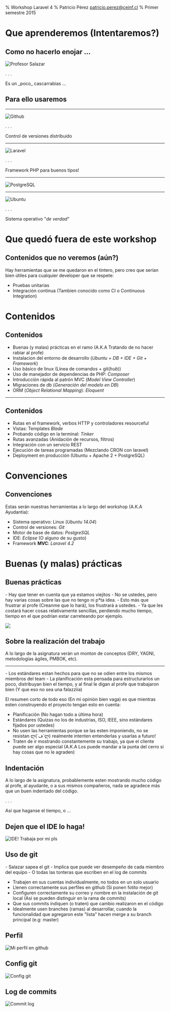 % Workshop Laravel 4
% Patricio Pérez <patricio.perez@ceinf.cl>
% Primer semestre 2015

# Que aprenderemos (Intentaremos?)

## Como no hacerlo enojar ...

![Profesor Salazar](images/jirafales.jpg)

. . .

Es un \_poco\_ cascarrabias ...

## Para ello usaremos

----

![Github](images/github.jpg)

. . .

Control de versiones distribuido

----

![Laravel](images/laravel.png)

. . .

Framework PHP para buenos tipos!

----

![PostgreSQL](images/postgresql.jpg)

----

![Ubuntu](images/ubuntu.png)

. . .

Sistema operativo "_de verdad_"

# Que quedó fuera de este workshop

## Contenidos que no veremos (aún?)

Hay herramientas que se me quedaron en el tintero, pero creo que serían bien útiles para cualquier developer que se respete:

- Pruebas unitarias
- Integración continua (Tambien conocido como CI o Continuous Integration)

# Contenidos

## Contenidos

- Buenas (y malas) prácticas en el ramo (A.K.A Tratando de no hacer rabiar al profe)
- Instalacion del entorno de desarrollo (*Ubuntu + DB + IDE + Git + Framework*)
- Uso básico de linux (Línea de comandos + git(*hub*))
- Uso de manejador de dependencias de PHP: *Composer*
- Introducción rápida al patrón MVC (*Model View Controller*)
- Migraciones de db (*Generación del modelo en DB*)
- ORM (*Object Relational Mapping*): *Eloquent*

---

## Contenidos

- Rutas en el framework, verbos HTTP y controladores resourceful
- Vistas: Templates *Blade*
- Probando código en la terminal: *Tinker*
- Rutas avanzadas (Anidación de recursos, filtros)
- Integración con un servicio REST
- Ejecución de tareas programadas (Mezclando CRON con laravel)
- Deployment en producción (Ubuntu + Apache 2 + PostgreSQL)

# Convenciones

## Convenciones

Estas serán nuestras herramientas a lo largo del workshop (A.K.A Ayudantia):

- Sistema operativo: Linux (*Ubuntu 14.04*)
- Control de versiones: *Git*
- Motor de base de datos: *PostgreSQL*
- IDE: *Eclipse* (O alguno de su gusto)
- Framework **MVC**: *Laravel 4.2*

# Buenas (y malas) prácticas

## Buenas prácticas

<div class="notes">
- Hay que tener en cuenta que ya estamos viejitos
- No se ustedes, pero hay varias cosas sobre las que no tengo ni p*ta idea.
- Esto más que frustrar al profe (Creanme que lo hará), los frustrará a ustedes.
- Ya que les costará hacer cosas relativamente sencillas, perdiendo mucho tiempo, tiempo en el que podrían estar carreteando por ejemplo.
</div>

![](images/no_idea_dog.jpg)

## Sobre la realización del trabajo

A lo largo de la asignatura verán un monton de conceptos (DRY, YAGNI, metodologías ágiles, PMBOK, etc).

---

<div class="notes">
- Los estándares estan hechos para que no se odien entre los mismos miembros del team
- La planificación esta pensada para estructurarlos un poco, distribuyan bien el tiempo, y al final le digan al profe que trabajaron bien (Y que eso no sea una falazzììa)
</div>

El resumen corto de todo eso (En mi opinión bien vaga) es que mientras esten construyendo el proyecto tengan esto en cuenta:

- Planificación (No hagan todo a última hora)
- Estándares (Quizas no los de industrias, ISO, IEEE, sino estándares fijados por ustedes)
- No usen las herramientas porque se las esten imponiendo, no se resistan ლ(´ڡ`ლ) realmente intenten entenderlas y usarlas a futuro!
- Traten de ir mostrando constantemente su trabajo, ya que el cliente puede ser algo especial (A.K.A Los puede mandar a la punta del cerro si hay cosas que no le agraden)


## Indentación

A lo largo de la asignatura, probablemente esten mostrando mucho código al profe, al ayudante, o a sus mismos compañeros, nada se agradece más que un buen indentado del código.

. . .

Así que haganse el tiempo, o ...

## Dejen que el IDE lo haga!

![IDE! Trabaja por mi pls](images/auto_format.png)

## Uso de git

<div class="notes">
- Salazar sapea el git
- Implica que puede ver desempeño de cada miembro del equipo
- O todas las tonteras que escriben en el log de commits
</div>

- Trabajen en sus cuentas individualmente, no todos en un solo usuario
- Llenen correctamente sus perfiles en github (Si ponen fotito mejor)
- Configuren correctamente su correo y nombre en la instalación de git local (Así se pueden distinguir en la rama de commits)
- Que sus commits indiquen (o traten) que cambio realizaron en el código
- Idealmente usen branches (ramas) al desarrollar, cuando la funcionalidad que agregaron este "lista" hacen merge a su branch principal (e.g: master)

## Perfil

![Mi perfil en github](images/github_profile.png)

## Config git

![Config git](images/git_config.png)

## Log de commits

![Commit log](images/commit_tree.png)

